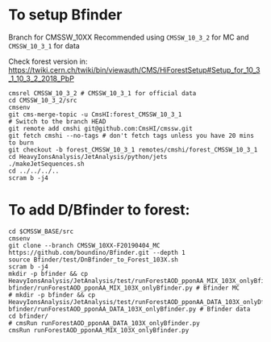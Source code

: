 To setup Bfinder
=====

Branch for CMSSW_10XX Recommended using `CMSSW_10_3_2` for MC and `CMSSW_10_3_1` for data

Check forest version in: https://twiki.cern.ch/twiki/bin/viewauth/CMS/HiForestSetup#Setup_for_10_3_1_10_3_2_2018_PbP

```
cmsrel CMSSW_10_3_2 # CMSSW_10_3_1 for official data
cd CMSSW_10_3_2/src
cmsenv
git cms-merge-topic -u CmsHI:forest_CMSSW_10_3_1
# Switch to the branch HEAD
git remote add cmshi git@github.com:CmsHI/cmssw.git
git fetch cmshi --no-tags # don't fetch tags unless you have 20 mins to burn
git checkout -b forest_CMSSW_10_3_1 remotes/cmshi/forest_CMSSW_10_3_1
cd HeavyIonsAnalysis/JetAnalysis/python/jets
./makeJetSequences.sh
cd ../../../..
scram b -j4
```

To add D/Bfinder to forest:
=====

```
cd $CMSSW_BASE/src
cmsenv
git clone --branch CMSSW_10XX-F20190404_MC https://github.com/boundino/Bfinder.git --depth 1
source Bfinder/test/DnBfinder_to_Forest_103X.sh
scram b -j4
mkdir -p bfinder && cp HeavyIonsAnalysis/JetAnalysis/test/runForestAOD_pponAA_MIX_103X_onlyBfinder.py bfinder/runForestAOD_pponAA_MIX_103X_onlyBfinder.py # Bfinder MC
# mkdir -p bfinder && cp HeavyIonsAnalysis/JetAnalysis/test/runForestAOD_pponAA_DATA_103X_onlyDfinder.py bfinder/runForestAOD_pponAA_DATA_103X_onlyBfinder.py # Bfinder data
cd bfinder/
# cmsRun runForestAOD_pponAA_DATA_103X_onlyBfinder.py
cmsRun runForestAOD_pponAA_MIX_103X_onlyBfinder.py
```
